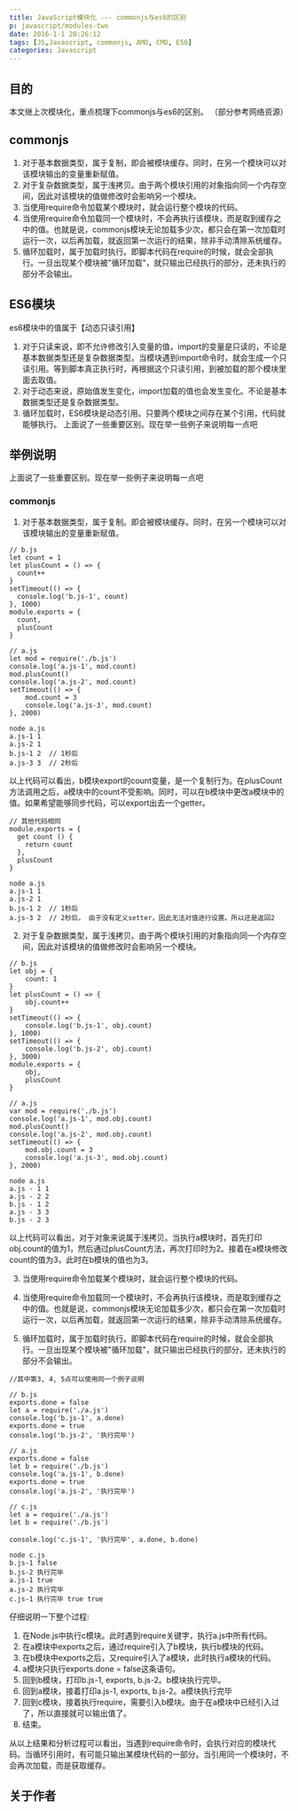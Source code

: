 ```yaml
---
title: JavaScript模块化 --- commonjs与es6的区别
p: javascript/modules-two
date: 2016-1-1 20:26:12
tags: [JS,Javascript, commonjs, AMD, CMD, ES6]
categories: Javascript
---
```


## 目的

本文继上次模块化，重点梳理下commonjs与es6的区别。 （部分参考网络资源）

<!--more-->

## commonjs

1. 对于基本数据类型，属于复制，即会被模块缓存。同时，在另一个模块可以对该模块输出的变量重新赋值。
2. 对于复杂数据类型，属于浅拷贝。由于两个模块引用的对象指向同一个内存空间，因此对该模块的值做修改时会影响另一个模块。
3. 当使用require命令加载某个模块时，就会运行整个模块的代码。
4. 当使用require命令加载同一个模块时，不会再执行该模块，而是取到缓存之中的值。也就是说，commonjs模块无论加载多少次，都只会在第一次加载时运行一次，以后再加载，就返回第一次运行的结果，除非手动清除系统缓存。
5. 循环加载时，属于加载时执行。即脚本代码在require的时候，就会全部执行。一旦出现某个模块被"循环加载"，就只输出已经执行的部分，还未执行的部分不会输出。

## ES6模块

es6模块中的值属于【动态只读引用】
1. 对于只读来说，即不允许修改引入变量的值，import的变量是只读的，不论是基本数据类型还是复杂数据类型。当模块遇到import命令时，就会生成一个只读引用。等到脚本真正执行时，再根据这个只读引用，到被加载的那个模块里面去取值。
2. 对于动态来说，原始值发生变化，import加载的值也会发生变化。不论是基本数据类型还是复杂数据类型。
3. 循环加载时，ES6模块是动态引用。只要两个模块之间存在某个引用，代码就能够执行。
上面说了一些重要区别。现在举一些例子来说明每一点吧

## 举例说明

上面说了一些重要区别。现在举一些例子来说明每一点吧

### commonjs

1. 对于基本数据类型，属于复制。即会被模块缓存。同时，在另一个模块可以对该模块输出的变量重新赋值。

``` JS
// b.js
let count = 1
let plusCount = () => {
  count++
}
setTimeout(() => {
  console.log('b.js-1', count)
}, 1000)
module.exports = {
  count,
  plusCount
}

// a.js
let mod = require('./b.js')
console.log('a.js-1', mod.count)
mod.plusCount()
console.log('a.js-2', mod.count)
setTimeout(() => {
    mod.count = 3
    console.log('a.js-3', mod.count)
}, 2000)

node a.js
a.js-1 1
a.js-2 1
b.js-1 2  // 1秒后
a.js-3 3  // 2秒后
```
以上代码可以看出，b模块export的count变量，是一个复制行为。在plusCount方法调用之后，a模块中的count不受影响。同时，可以在b模块中更改a模块中的值。如果希望能够同步代码，可以export出去一个getter。

``` JS
// 其他代码相同
module.exports = {
  get count () {
    return count
  },
  plusCount
}

node a.js
a.js-1 1
a.js-2 1
b.js-1 2  // 1秒后
a.js-3 2  // 2秒后， 由于没有定义setter，因此无法对值进行设置。所以还是返回2
```

2. 对于复杂数据类型，属于浅拷贝。由于两个模块引用的对象指向同一个内存空间，因此对该模块的值做修改时会影响另一个模块。

``` JS
// b.js
let obj = {
    count: 1
}
let plusCount = () => {
    obj.count++
}
setTimeout(() => {
    console.log('b.js-1', obj.count)
}, 1000)
setTimeout(() => {
    console.log('b.js-2', obj.count)
}, 3000)
module.exports = {
    obj,
    plusCount
}

// a.js
var mod = require('./b.js')
console.log('a.js-1', mod.obj.count)
mod.plusCount()
console.log('a.js-2', mod.obj.count)
setTimeout(() => {
    mod.obj.count = 3
    console.log('a.js-3', mod.obj.count)
}, 2000)

node a.js
a.js - 1 1
a.js - 2 2
b.js - 1 2
a.js - 3 3
b.js - 2 3
```

以上代码可以看出，对于对象来说属于浅拷贝。当执行a模块时，首先打印obj.count的值为1，然后通过plusCount方法，再次打印时为2。接着在a模块修改count的值为3，此时在b模块的值也为3。


3. 当使用require命令加载某个模块时，就会运行整个模块的代码。

4. 当使用require命令加载同一个模块时，不会再执行该模块，而是取到缓存之中的值。也就是说，commonjs模块无论加载多少次，都只会在第一次加载时运行一次，以后再加载，就返回第一次运行的结果，除非手动清除系统缓存。

5. 循环加载时，属于加载时执行。即脚本代码在require的时候，就会全部执行。一旦出现某个模块被"循环加载"，就只输出已经执行的部分，还未执行的部分不会输出。

``` JS
//其中第3, 4, 5点可以使用同一个例子说明

// b.js
exports.done = false
let a = require('./a.js')
console.log('b.js-1', a.done)
exports.done = true
console.log('b.js-2', '执行完毕')

// a.js
exports.done = false
let b = require('./b.js')
console.log('a.js-1', b.done)
exports.done = true
console.log('a.js-2', '执行完毕')

// c.js
let a = require('./a.js')
let b = require('./b.js')

console.log('c.js-1', '执行完毕', a.done, b.done)

node c.js
b.js-1 false
b.js-2 执行完毕
a.js-1 true
a.js-2 执行完毕
c.js-1 执行完毕 true true

```

仔细说明一下整个过程:

1. 在Node.js中执行c模块。此时遇到require关键字，执行a.js中所有代码。
2. 在a模块中exports之后，通过require引入了b模块，执行b模块的代码。
3. 在b模块中exports之后，又require引入了a模块，此时执行a模块的代码。
4. a模块只执行exports.done = false这条语句。
5. 回到b模块，打印b.js-1, exports, b.js-2。b模块执行完毕。
6. 回到a模块，接着打印a.js-1, exports, b.js-2。a模块执行完毕
7. 回到c模块，接着执行require，需要引入b模块。由于在a模块中已经引入过了，所以直接就可以输出值了。
8. 结束。

从以上结果和分析过程可以看出，当遇到require命令时，会执行对应的模块代码。当循环引用时，有可能只输出某模块代码的一部分。当引用同一个模块时，不会再次加载，而是获取缓存。



## 关于作者
